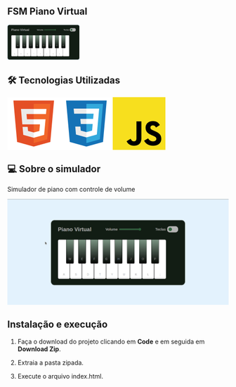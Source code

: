 ## FSM Piano Virtual

<img src="src/assets/images/piano.png" alt="Piano" title="Piano" height="80" />

## 🛠 Tecnologias Utilizadas

<div style="display: flex;">

<img src="src/assets/images/logos/html.svg" alt="HTML logo" title="HTML" />

<img src="src/assets/images/logos/css.svg" alt="CSS logo" title="CSS" />

<img src="src/assets/images/logos/javascript.svg" alt="Javascript logo" title="Javascript"/>

</div>

## 💻 Sobre o simulador

<p style="margin-top:8px">Simulador de piano com controle de volume</p>

![Gameplay](src/assets/images/piano-simulator.gif)

## Instalação e execução

1. Faça o download do projeto clicando em **Code** e em seguida em **Download Zip**.

2. Extraia a pasta zipada.

3. Execute o arquivo index.html.
